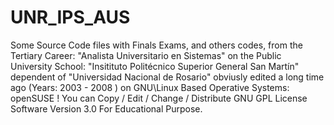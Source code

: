 # UNR_IPS_AUS
Some Source Code files with Finals Exams, and others codes, from the Tertiary Career: "Analista Universitario en Sistemas" on the Public University School: "Insitituto Politécnico Superior General San Martín" dependent of "Universidad Nacional de Rosario"  obviusly edited a long time ago (Years: 2003 - 2008 ) on GNU\Linux Based Operative Systems: openSUSE !  You can Copy / Edit / Change / Distribute GNU GPL License Software Version 3.0   For Educational Purpose.
